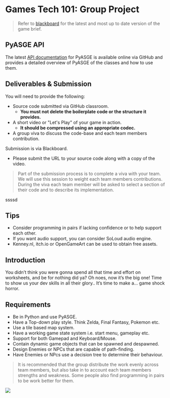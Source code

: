 # Games Tech 101: Group Project
 
> Refer to [blackboard](https://blackboard.uwe.ac.uk) for the latest and most
> up to date version of the game brief.


## PyASGE API

The latest [API documentation](https://huxyuk.github.io/pyasge/) for PyASGE is 
available online via GitHub and provides a detailed overview of PyASGE of the
classes and how to use them. 


## Deliverables & Submission

You will need to provide the following:

- Source code submitted via GitHub classroom.
  - **You must not delete the boilerplate code or the structure it provides.**
- A short video or "Let's Play" of your game in action.
  - **It should be compressed using an appropriate codec.**
- A group viva to discuss the code-base and each team members contribution.
  
Submission is via Blackboard.
- Please submit the URL to your source code along with a copy of the video.

> Part of the submission process is to complete a viva with your team. We will use
> this session to weight each team members contributions. During the viva each team
> member will be asked to select a section of their code and to describe its
> implementation.

ssssd
## Tips 
- Consider programming in pairs if lacking confidence or to help support each other. 
- If you want audio support, you can consider SoLoud audio engine. 
- Kenney.nl, itch.io or OpenGameArt can be used to obtain free assets.


## Introduction 
You didn’t think you were gonna spend all that time and effort on worksheets, and be 
for nothing did ya? Oh noes, now it’s the big one! Time to show us your dev skills in 
all their glory.. It’s time to make a… game shock horror.

## Requirements

- Be in Python and use PyASGE. 
- Have a Top-down play style. Think Zelda, Final Fantasy, Pokemon etc. 
- Use a tile based map system. 
- Have a working game state system i.e. start menu, gameplay etc. 
- Support for both Gamepad and Keyboard/Mouse.
- Contain dynamic game objects that can be spawned and despawned. 
- Design Enemies or NPCs that are capable of path-finding.
- Have Enemies or NPcs use a decision tree to determine their behaviour. 
  
>It is recommended that the group distribute the
work evenly across team members, but also take in to account each team members strengths and weakness. Some people also
find programming in pairs to be work better for them.
 
![](https://external-content.duckduckgo.com/iu/?u=https%3A%2F%2Fi.ytimg.com%2Fvi%2FkVM-hAOqAx4%2Fmaxresdefault.jpg&f=1&nofb=1)
